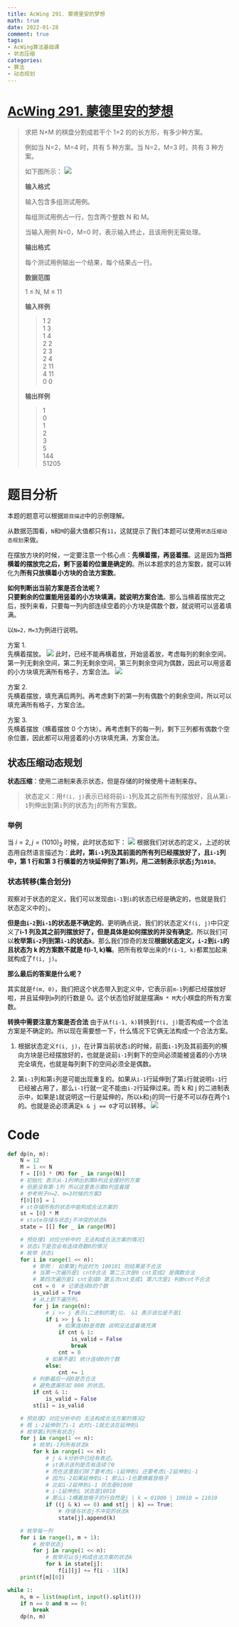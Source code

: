 ```yaml
---
title: AcWing 291. 蒙德里安的梦想
math: true
date: 2022-01-28
comment: true
tags:
- AcWing算法基础课
- 状态压缩
categories:
- 算法
- 动态规划
---
```

# [AcWing 291. 蒙德里安的梦想](https://www.acwing.com/problem/content/293/)
> 
> 求把 N×M 的棋盘分割成若干个 1×2 的的长方形，有多少种方案。
> 
> 例如当 N=2，M=4 时，共有 5 种方案。当 N=2，M=3 时，共有 3 种方案。
> 
> 如下图所示：
> ![](/assets/7475b3ef-f18e-48f8-bae9-f75f108fe287.png)
> 
> **输入格式**
> 
> 输入包含多组测试用例。
> 
> 每组测试用例占一行，包含两个整数 N 和 M。
> 
> 当输入用例 N=0，M=0 时，表示输入终止，且该用例无需处理。
> 
> **输出格式**
> 
> 每个测试用例输出一个结果，每个结果占一行。
> 
> **数据范围**
> 
> 1 ≤ N, M ≤ 11
> 
> **输入样例**
> 
> > 1 2  
> > 1 3  
> > 1 4  
> > 2 2  
> > 2 3  
> > 2 4  
> > 2 11  
> > 4 11  
> > 0 0
> 
> **输出样例**
> 
> > 1  
> > 0  
> > 1  
> > 2  
> > 3  
> > 5  
> > 144  
> > 51205

# 题目分析

本题的题意可以根据`题目描述`中的示例理解。

从数据范围看，`N`和`M`的最大值都只有`11`，这就提示了我们本题可以使用`状态压缩动态规划`来做。

在摆放方块的时候，一定要注意一个核心点：**先横着摆，再竖着摆**。这是因为**当把横着的摆放完之后，剩下竖着的位置是确定的**。所以本题求的总方案数，就可以转化为**所有只放横着小方块的合法方案数**。

**如何判断出当前方案是否合法呢？**  
**只要剩余的位置能用竖着的小方块填满，就说明方案合法**。那么当横着摆放完之后，按列来看，只要每一列内部连续空着的小方块是偶数个数，就说明可以竖着填满。

以`N=2，M=3`为例进行说明。  

方案 1.  
先横着摆放。
![](/assets/71942903-e13e-4989-943a-5c11db8e119a.png)
此时，已经不能再横着放，开始竖着放，考虑每列的剩余空间，
第一列无剩余空间，第二列无剩余空间，第三列剩余空间为偶数，因此可以用竖着的小方块填充满所有格子，方案合法。
![](/assets/47266a41-427b-43f2-9688-6f8c93b2f72b.png)

方案 2.  
先横着摆放，填充满后两列。再考虑剩下的第一列有偶数个的剩余空间，所以可以填充满所有格子，方案合法。

方案 3.  
先横着摆放（横着摆放 0 个方块）。再考虑剩下的每一列，剩下三列都有偶数个空余位置，因此都可以用竖着的小方块填充满，方案合法。

## 状态压缩动态规划

**状态压缩**：使用二进制来表示状态，但是存储的时候使用十进制来存。

> 状态定义：用`f(i, j)`表示已经将前`i-1`列及其之前所有列摆放好，且从第`i-1`列伸出到第`i`列的状态为`j`的所有方案数。

### 举例

当 $i=2, j={(1010)}_2$ 时候，此时状态如下：
![](/assets/40e816d3-6b1e-49f1-98ad-a48cb3291318.png)
根据我们对状态的定义，上述的状态用自然语言描述为：**此时，第`i-1`列及其前面的所有列已经摆放好了，且`i-1`列中，第 1 行和第 3 行横着的方块延伸到了第`i`列，用二进制表示状态`j`为`1010`**。

### 状态转移(集合划分)

观察对于状态的定义，我们可以发现由`i-1`到`i`的状态已经是确定的，也就是我们状态定义中的`j`。

**但是由`i-2`到`i-1`的状态是不确定的**。更明确点说，我们的状态定义`f(i, j)`中只定义了**i-1 列及其之前列摆放好了，但是具体是如何摆放的并没有确定**。所以我们可以**枚举第`i-2`列到第`i-1`的状态`k`**。那么我们惊奇的发现**根据状态定义，`i-2`到`i-1`的且状态为 k 的方案数不就是 f(i-1, k)嘛**。把所有枚举出来的`f(i-1, k)`都累加起来就构成了`f(i, j)`。

**那么最后的答案是什么呢？**

其实就是`f(m, 0)`，我们把这个状态带入到定义中，它表示前`m-1`列都已经摆放好啦，并且延伸到`m`列的行数是 0。这个状态恰好就是摆满`N * M`大小棋盘的所有方案数。


**转换中需要注意方案是否合法**
由于从`f(i-1, k)`转换到`f(i, j)`能否构成一个合法方案是不确定的。所以现在需要想一下，什么情况下它俩无法构成一个合法方案。

1. 根据状态定义`f(i, j)`，在计算当前状态`i`的时候，前面`i-1`列及其前面列的横向方块是已经摆放好的，也就是说前`i-1`列剩下的空间必须能被竖着的小方块完全填充，也就是每列剩下的空间必须全是偶数。

2. 第`i-1`列和第`i`列是可能出现重复的。如果从`i-1`行延伸到了第`i`行就说明`i-1`行已经被占用了，那么`i-1`行就一定不能由`i-2`行延伸过来。而 k 和 j 的二进制表示中，如果是`1`就说明这一行是延伸的，所以`k`和`j`的同一行是不可以存在两个`1`的。也就是说必须满足`k & j == 0`才可以转移。
    ![](/assets/e39d49e8-cb80-4cfd-853f-90cacbce5cd6.png)

# Code

```python
def dp(n, m):
    N = 12
    M = 1 << N
    f = [[0] * (M) for _ in range(N)]
    # 初始化 表示从-1列伸出到第0列且全摆好的方案
    # 但是没有第-1列 所以这里表示第0列竖着摆
    # 参考例子n=2、m=3时候的方案3
    f[0][0] = 1
    # st存储所有的状态中能构成合法方案的
    st = [0] * M
    # state存储与状态j不冲突的状态k
    state = [[] for _ in range(M)]

    # 预处理1 对应分析中的 无法构成合法方案的情况1
    # 状态i下是否会有连续奇数0的情况
    # 枚举 状态i
    for i in range(1 << n):
        # 举例： 如果第j列此时为 100101 则结果是不合法
        # 当第一次遍历是1 cnt0合法 第二三次是0 cnt变成2 是偶数合法
        # 第四次遍历是1 cnt变成0 第五次cnt变成1 第六次是1 判断cnt不合法
        cnt = 0  # 记录连续0的个数
        is_valid = True
        # 从上到下遍历列。
        for j in range(n):
            # i >> j 表示i二进制的第j位， &1 表示该位是不是1
            if i >> j & 1:
                # 如果连续0是奇数 说明没法竖着填充满
                if cnt & 1:
                    is_valid = False
                    break
                cnt = 0
            # 如果不是1 统计连续0的个数
            else:
                cnt += 1
        # 判断最后一段0是否合法
        # 避免遗漏形如 000 的状态。
        if cnt & 1:
            is_valid = False
        st[i] = is_valid

    # 预处理2 对应分析中的 无法构成合法方案的情况2
    # 既 i-2延伸到了i-1 此时i-1就无法在延伸到i
    # 枚举第i列所有状态j
    for j in range(1 << n):
        # 枚举i-1列所有状态k
        for k in range(1 << n):
            # j & k分析中已经有表述。
            # st表示该列是否有连续个0
            # 而在这里我们除了要考虑i-1延伸到i 还要考虑i-2延伸到i-1
            # 因为i-2如果延伸到i-1 那么i-1也要横着放格子
            # 比如i-2延伸到i-1 状态是01000
            # i-1延伸到i 状态是10010
            # 那么i-1横着放格子的行自然是j | k = 01000 | 10010 = 11010
            if ((j & k) == 0) and st[j | k] == True:
                # 存储与状态j不冲突的状态k
                state[j].append(k)

    # 枚举每一列
    for i in range(1, m + 1):
        # 枚举状态j
        for j in range(1 << n):
            # 枚举可以与j构成合法方案的状态k
            for k in state[j]:
                f[i][j] += f[i - 1][k]
    print(f[m][0])

while 1:
    n, m = list(map(int, input().split()))
    if n == 0 and m == 0:
        break
    dp(n, m)
```

